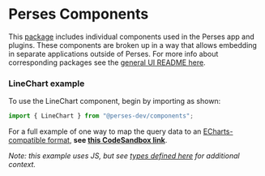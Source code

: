 # Perses Components

This [package](https://www.npmjs.com/package/@perses-dev/components) includes individual components used in the Perses app and plugins. These components are broken up in a way that allows embedding in separate applications outside of Perses. For more info about corresponding packages see the [general UI README here](https://github.com/perses/perses/blob/main/ui/README.md).

### LineChart example

To use the LineChart component, begin by importing as shown:

```typescript
import { LineChart } from "@perses-dev/components";
```

For a full example of one way to map the query data to an [ECharts-compatible format](https://echarts.apache.org/en/option.html#series-line.type), **see [this CodeSandbox link](https://codesandbox.io/s/perses-line-chart-component-using-echarts-1tg92v?file=/src/App.js)**.

*Note: this example uses JS, but see [types defined here](https://github.com/perses/perses/blob/main/ui/components/src/model/graph-model.ts) for additional context.*
